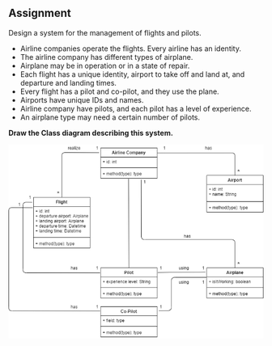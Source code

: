
## Assignment

Design a system for the management of flights and pilots.

- Airline companies operate the flights. Every airline has an identity.
- The airline company has different types of airplane.
- Airplane may be in operation or in a state of repair.
- Each flight has a unique identity, airport to take off and land at, and departure and landing times.
- Every flight has a pilot and co-pilot, and they use the plane.
- Airports have unique IDs and names.
- Airline company have pilots, and each pilot has a level of experience.
- An airplane type may need a certain number of pilots.


**Draw the Class diagram describing this system.**


![uml-diagram](https://github.com/ayyse/Object-Orianted-Programming/blob/main/flight-management-system-diagram.png)
